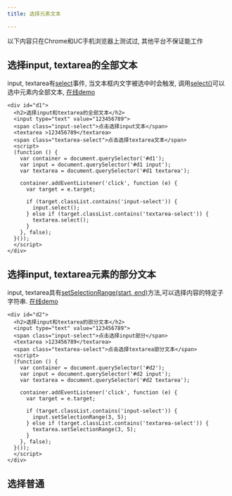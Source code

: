 ```yaml
---
title: 选择元素文本

---
```


以下内容只在Chrome和UC手机浏览器上测试过, 其他平台不保证能工作

## 选择input, textarea的全部文本

input, textarea有[select][1]事件, 当文本框内文字被选中时会触发, 调用[select()][2]可以选中元素内全部文本, [在线demo][3]

```
<div id="d1">
  <h2>选择input和textarea的全部文本</h2>
  <input type="text" value="123456789">
  <span class="input-select">点击选择input文本</span>
  <textarea >123456789</textarea>
  <span class="textarea-select">点击选择textarea文本</span>
  <script>
  (function () {
    var container = document.querySelector('#d1');
    var input = document.querySelector('#d1 input');
    var textarea = document.querySelector('#d1 textarea');

    container.addEventListener('click', function (e) {
      var target = e.target;

      if (target.classList.contains('input-select')) {
        input.select();
      } else if (target.classList.contains('textarea-select')) {
        textarea.select();
      }
    }, false);
  }());
  </script>
</div>
```

## 选择input, textarea元素的部分文本

input, textarea具有[setSelectionRange(start, end)][4]方法,可以选择内容的特定子字符串. [在线demo][5]

```
<div id="d2">
  <h2>选择input和textarea的部分文本</h2>
  <input type="text" value="123456789">
  <span class="input-select">点击选择input部分</span>
  <textarea >123456789</textarea>
  <span class="textarea-select">点击选择textarea部分文本</span>
  <script>
  (function () {
    var container = document.querySelector('#d2');
    var input = document.querySelector('#d2 input');
    var textarea = document.querySelector('#d2 textarea');

    container.addEventListener('click', function (e) {
      var target = e.target;

      if (target.classList.contains('input-select')) {
        input.setSelectionRange(3, 5);
      } else if (target.classList.contains('textarea-select')) {
        textarea.setSelectionRange(3, 5);
      }
    }, false);
  }());
  </script>
</div>
```

## 选择普通

[5]: http://qiudeqing.com/demo/html5/select-element-text.html#d2
[4]: https://developer.mozilla.org/en-US/docs/Web/API/HTMLInputElement/setSelectionRange
[3]: http://qiudeqing.com/demo/html5/select-element-text.html#d1
[2]: https://developer.mozilla.org/en-US/docs/Web/API/HTMLInputElement/select
[1]: https://developer.mozilla.org/en-US/docs/Web/Events/select

